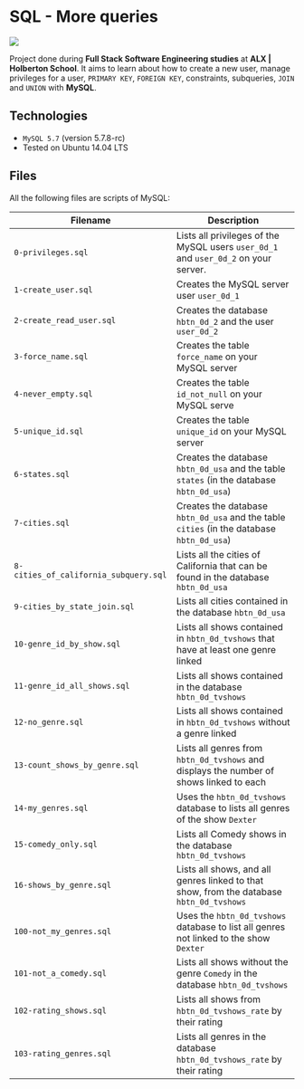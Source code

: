# SQL - More queries

![](https://s3.amazonaws.com/alx-intranet.hbtn.io/uploads/medias/2020/3/bc2575fee3303b731031.png?X-Amz-Algorithm=AWS4-HMAC-SHA256&X-Amz-Credential=AKIARDDGGGOUSBVO6H7D%2F20211117%2Fus-east-1%2Fs3%2Faws4_request&X-Amz-Date=20211117T120339Z&X-Amz-Expires=86400&X-Amz-SignedHeaders=host&X-Amz-Signature=f016f407a4e9df5968ce14f18e5827e44f4774b00d593da6cf9d73894820b37f)

Project done during **Full Stack Software Engineering studies** at **ALX | Holberton School**. It aims to learn about how to create a new user, manage privileges for a user, `PRIMARY KEY`, `FOREIGN KEY`, constraints, subqueries, `JOIN` and `UNION` with **MySQL**.

## Technologies
* `MySQL 5.7` (version 5.7.8-rc)
* Tested on Ubuntu 14.04 LTS

## Files

All the following files are scripts of MySQL:

| Filename | Description |
| -------- | ----------- |
| `0-privileges.sql` | Lists all privileges of the MySQL users `user_0d_1` and `user_0d_2` on your server. |
| `1-create_user.sql` | Creates the MySQL server user `user_0d_1` |
| `2-create_read_user.sql` | Creates the database `hbtn_0d_2` and the user `user_0d_2` |
| `3-force_name.sql` | Creates the table `force_name` on your MySQL server |
| `4-never_empty.sql` | Creates the table `id_not_null` on your MySQL serve |
| `5-unique_id.sql` | Creates the table `unique_id` on your MySQL server |
| `6-states.sql` | Creates the database `hbtn_0d_usa` and the table `states` (in the database `hbtn_0d_usa`) |
| `7-cities.sql` | Creates the database `hbtn_0d_usa` and the table `cities` (in the database `hbtn_0d_usa`) |
| `8-cities_of_california_subquery.sql` | Lists all the cities of California that can be found in the database `hbtn_0d_usa` |
| `9-cities_by_state_join.sql` | Lists all cities contained in the database `hbtn_0d_usa` |
| `10-genre_id_by_show.sql` | Lists all shows contained in `hbtn_0d_tvshows` that have at least one genre linked |
| `11-genre_id_all_shows.sql` | Lists all shows contained in the database `hbtn_0d_tvshows` |
| `12-no_genre.sql` | Lists all shows contained in `hbtn_0d_tvshows` without a genre linked |
| `13-count_shows_by_genre.sql` | Lists all genres from `hbtn_0d_tvshows` and displays the number of shows linked to each |
| `14-my_genres.sql` | Uses the `hbtn_0d_tvshows` database to lists all genres of the show `Dexter` |
| `15-comedy_only.sql` | Lists all Comedy shows in the database `hbtn_0d_tvshows` |
| `16-shows_by_genre.sql` | Lists all shows, and all genres linked to that show, from the database `hbtn_0d_tvshows` |
| `100-not_my_genres.sql` | Uses the `hbtn_0d_tvshows` database to list all genres not linked to the show `Dexter` |
| `101-not_a_comedy.sql` | Lists all shows without the genre `Comedy` in the database `hbtn_0d_tvshows` |
| `102-rating_shows.sql` | Lists all shows from `hbtn_0d_tvshows_rate` by their rating |
| `103-rating_genres.sql` | Lists all genres in the database `hbtn_0d_tvshows_rate` by their rating |